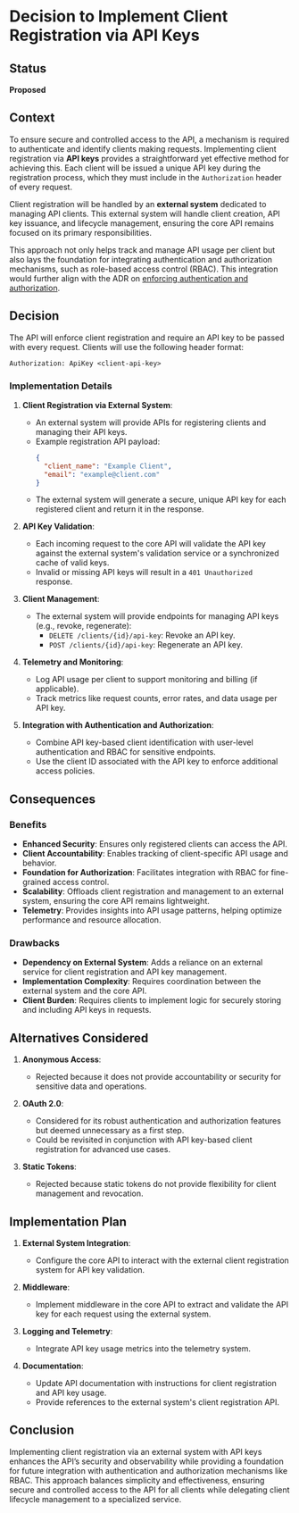 # Decision to Implement Client Registration via API Keys

## Status

**Proposed**

## Context

To ensure secure and controlled access to the API, a mechanism is required to authenticate and identify clients making requests. Implementing client registration via **API keys** provides a straightforward yet effective method for achieving this. Each client will be issued a unique API key during the registration process, which they must include in the `Authorization` header of every request.

Client registration will be handled by an **external system** dedicated to managing API clients. This external system will handle client creation, API key issuance, and lifecycle management, ensuring the core API remains focused on its primary responsibilities.

This approach not only helps track and manage API usage per client but also lays the foundation for integrating authentication and authorization mechanisms, such as role-based access control (RBAC). This integration would further align with the ADR on [enforcing authentication and authorization](link-to-authentication-authorization-adr).

## Decision

The API will enforce client registration and require an API key to be passed with every request. Clients will use the following header format:

```
Authorization: ApiKey <client-api-key>
```

### Implementation Details

1. **Client Registration via External System**:
    - An external system will provide APIs for registering clients and managing their API keys.
    - Example registration API payload:
      ```json
      {
        "client_name": "Example Client",
        "email": "example@client.com"
      }
      ```
    - The external system will generate a secure, unique API key for each registered client and return it in the response.

2. **API Key Validation**:
    - Each incoming request to the core API will validate the API key against the external system's validation service or a synchronized cache of valid keys.
    - Invalid or missing API keys will result in a `401 Unauthorized` response.

3. **Client Management**:
    - The external system will provide endpoints for managing API keys (e.g., revoke, regenerate):
        - `DELETE /clients/{id}/api-key`: Revoke an API key.
        - `POST /clients/{id}/api-key`: Regenerate an API key.

4. **Telemetry and Monitoring**:
    - Log API usage per client to support monitoring and billing (if applicable).
    - Track metrics like request counts, error rates, and data usage per API key.

5. **Integration with Authentication and Authorization**:
    - Combine API key-based client identification with user-level authentication and RBAC for sensitive endpoints.
    - Use the client ID associated with the API key to enforce additional access policies.

## Consequences

### Benefits

- **Enhanced Security**: Ensures only registered clients can access the API.
- **Client Accountability**: Enables tracking of client-specific API usage and behavior.
- **Foundation for Authorization**: Facilitates integration with RBAC for fine-grained access control.
- **Scalability**: Offloads client registration and management to an external system, ensuring the core API remains lightweight.
- **Telemetry**: Provides insights into API usage patterns, helping optimize performance and resource allocation.

### Drawbacks

- **Dependency on External System**: Adds a reliance on an external service for client registration and API key management.
- **Implementation Complexity**: Requires coordination between the external system and the core API.
- **Client Burden**: Requires clients to implement logic for securely storing and including API keys in requests.

## Alternatives Considered

1. **Anonymous Access**:
    - Rejected because it does not provide accountability or security for sensitive data and operations.

2. **OAuth 2.0**:
    - Considered for its robust authentication and authorization features but deemed unnecessary as a first step.
    - Could be revisited in conjunction with API key-based client registration for advanced use cases.

3. **Static Tokens**:
    - Rejected because static tokens do not provide flexibility for client management and revocation.

## Implementation Plan

1. **External System Integration**:
    - Configure the core API to interact with the external client registration system for API key validation.

2. **Middleware**:
    - Implement middleware in the core API to extract and validate the API key for each request using the external system.

3. **Logging and Telemetry**:
    - Integrate API key usage metrics into the telemetry system.

4. **Documentation**:
    - Update API documentation with instructions for client registration and API key usage.
    - Provide references to the external system's client registration API.

## Conclusion

Implementing client registration via an external system with API keys enhances the API’s security and observability while providing a foundation for future integration with authentication and authorization mechanisms like RBAC. This approach balances simplicity and effectiveness, ensuring secure and controlled access to the API for all clients while delegating client lifecycle management to a specialized service.
